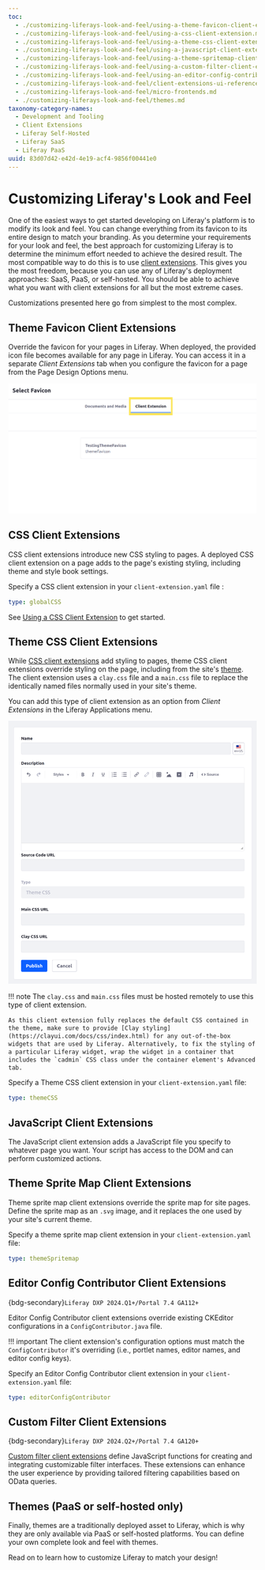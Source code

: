```yaml
---
toc:
  - ./customizing-liferays-look-and-feel/using-a-theme-favicon-client-extension.md
  - ./customizing-liferays-look-and-feel/using-a-css-client-extension.md
  - ./customizing-liferays-look-and-feel/using-a-theme-css-client-extension.md
  - ./customizing-liferays-look-and-feel/using-a-javascript-client-extension.md
  - ./customizing-liferays-look-and-feel/using-a-theme-spritemap-client-extension.md
  - ./customizing-liferays-look-and-feel/using-a-custom-filter-client-extension.md
  - ./customizing-liferays-look-and-feel/using-an-editor-config-contributor-client-extension.md
  - ./customizing-liferays-look-and-feel/client-extensions-ui-reference.md
  - ./customizing-liferays-look-and-feel/micro-frontends.md
  - ./customizing-liferays-look-and-feel/themes.md
taxonomy-category-names:
  - Development and Tooling
  - Client Extensions
  - Liferay Self-Hosted
  - Liferay SaaS
  - Liferay PaaS
uuid: 83d07d42-e42d-4e19-acf4-9856f00441e0
---
```


# Customizing Liferay's Look and Feel

One of the easiest ways to get started developing on Liferay's platform is to modify its look and feel. You can change everything from its favicon to its entire design to match your branding. As you determine your requirements for your look and feel, the best approach for customizing Liferay is to determine the minimum effort needed to achieve the desired result. The most compatible way to do this is to use [client extensions](./client-extensions.md). This gives you the most freedom, because you can use any of Liferay's deployment approaches: SaaS, PaaS, or self-hosted. You should be able to achieve what you want with client extensions for all but the most extreme cases.

Customizations presented here go from simplest to the most complex.

## Theme Favicon Client Extensions

Override the favicon for your pages in Liferay. When deployed, the provided icon file becomes available for any page in Liferay. You can access it in a separate *Client Extensions* tab when you configure the favicon for a page from the Page Design Options menu.

![When you configure the favicon for a page, access the favicon from your client extension from a special Client Extensions tab.](./customizing-liferays-look-and-feel/images/02.png)

## CSS Client Extensions

CSS client extensions introduce new CSS styling to pages. A deployed CSS client extension on a page adds to the page's existing styling, including theme and style book settings.

Specify a CSS client extension in your `client-extension.yaml` file :

```yaml
type: globalCSS
```

See [Using a CSS Client Extension](./customizing-liferays-look-and-feel/using-a-css-client-extension.md) to get started.

## Theme CSS Client Extensions

While [CSS client extensions](#css-client-extensions) add styling to pages, theme CSS client extensions override styling on the page, including from the site's [theme](./customizing-liferays-look-and-feel/themes.md). The client extension uses a `clay.css` file and a `main.css` file to replace the identically named files normally used in your site's theme.

You can add this type of client extension as an option from *Client Extensions* in the Liferay Applications menu.

![Add a theme CSS client extension to replace CSS provided by your site's theme.](./customizing-liferays-look-and-feel/images/01.png)

!!! note
    The `clay.css` and `main.css` files must be hosted remotely to use this type of client extension.

    As this client extension fully replaces the default CSS contained in the theme, make sure to provide [Clay styling](https://clayui.com/docs/css/index.html) for any out-of-the-box widgets that are used by Liferay. Alternatively, to fix the styling of a particular Liferay widget, wrap the widget in a container that includes the `cadmin` CSS class under the container element's Advanced tab.

Specify a Theme CSS client extension in your `client-extension.yaml` file:

```yaml
type: themeCSS
```

## JavaScript Client Extensions

The JavaScript client extension adds a JavaScript file you specify to whatever page you want. Your script has access to the DOM and can perform customized actions.

## Theme Sprite Map Client Extensions

Theme sprite map client extensions override the sprite map for site pages. Define the sprite map as an `.svg` image, and it replaces the one used by your site's current theme.

Specify a theme sprite map client extension in your `client-extension.yaml` file:

```yaml
type: themeSpritemap
```

## Editor Config Contributor Client Extensions

{bdg-secondary}`Liferay DXP 2024.Q1+/Portal 7.4 GA112+`

Editor Config Contributor client extensions override existing CKEditor configurations in a `ConfigContributor.java` file.

!!! important
    The client extension's configuration options must match the `ConfigContributor` it's overriding (i.e., portlet names, editor names, and editor config keys).

Specify an Editor Config Contributor client extension in your `client-extension.yaml` file:

```yaml
type: editorConfigContributor
```

## Custom Filter Client Extensions

{bdg-secondary}`Liferay DXP 2024.Q2+/Portal 7.4 GA120+`

[Custom filter client extensions](./customizing-liferays-look-and-feel/using-a-custom-filter-client-extension.md) define JavaScript functions for creating and integrating customizable filter interfaces. These extensions can enhance the user experience by providing tailored filtering capabilities based on OData queries.

## Themes (PaaS or self-hosted only)

Finally, themes are a traditionally deployed asset to Liferay, which is why they are only available via PaaS or self-hosted platforms. You can define your own complete look and feel with themes.

Read on to learn how to customize Liferay to match your design!



